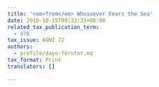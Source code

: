 ```yaml
---
title: '<em>from</em> Whosoever Fears the Sea'
date: 2010-10-15T09:33:33+00:00
related_tax_publication_term:
  - 476
tax_issue: AGNI 72
authors:
  - profile/dayo-forster.md
tax_format: Print
translators: []

---
```

